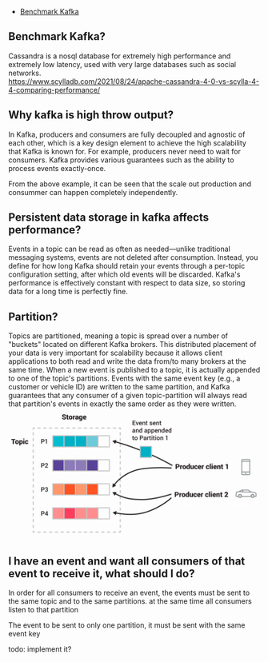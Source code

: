 - [Benchmark Kafka](#benchmark_kafka)

## Benchmark Kafka? <a name="benchmark_kafka"></a>

Cassandra is a nosql database for extremely high performance and extremely low latency, used with very large databases
such as social networks. </br>
https://www.scylladb.com/2021/08/24/apache-cassandra-4-0-vs-scylla-4-4-comparing-performance/

## Why kafka is high throw output? <a name="why_kafka_is_high_throw_output"></a>

In Kafka, producers and consumers are fully decoupled and agnostic of each other, which is a key design element to
achieve the high scalability that Kafka is known for. For example, producers never need to wait for consumers. Kafka
provides various guarantees such as the ability to process events exactly-once. </br>

From the above example, it can be seen that the scale out production and consummer can happen completely
independently. </br>

## Persistent data storage in kafka affects performance?  <a name="data_storage_in_kafka_affects_performance"></a>

Events in a topic can be read as often as needed—unlike traditional messaging systems, events are not deleted after
consumption. Instead, you define for how long Kafka should retain your events through a per-topic configuration setting,
after which old events will be discarded. Kafka's performance is effectively constant with respect to data size, so
storing data for a long time is perfectly fine. </br>

## Partition? <a name="partition"></a>

Topics are partitioned, meaning a topic is spread over a number of "buckets" located on different Kafka brokers. This
distributed placement of your data is very important for scalability because it allows client applications to both read
and write the data from/to many brokers at the same time. When a new event is published to a topic, it is actually
appended to one of the topic's partitions. Events with the same event key (e.g., a customer or vehicle ID) are written
to the same partition, and Kafka guarantees that any consumer of a given topic-partition will always read that
partition's events in exactly the same order as they were written. </br>
![partition.png](img%2Fpartition.png)  </br>

## I have an event and want all consumers of that event to receive it, what should I do? <a name="i_have_an_event_and_want_all_consumers_of_that_event_to_receive_it_what_should_i_sdo"></a>

In order for all consumers to receive an event, the events must be sent to the same topic and to the same partitions.
at the same time all consumers listen to that partition </br>

The event to be sent to only one partition, it must be sent with the same event key </br>

todo: implement it?


